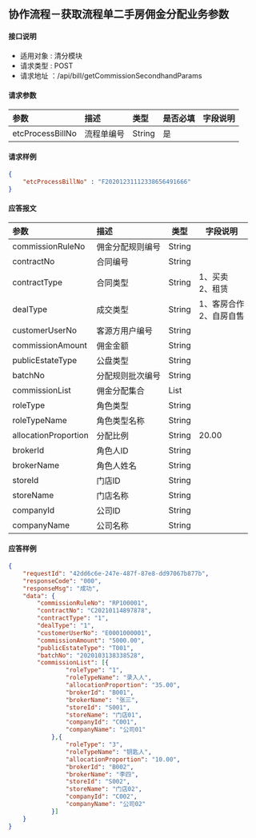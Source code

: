 ## 协作流程－获取流程单二手房佣金分配业务参数

#### 接口说明
* 适用对象 : 清分模块
* 请求类型 : POST
* 请求地址 ：/api/bill/getCommissionSecondhandParams

#### 请求参数

| 参数 | 描述 | 类型 | 是否必填 | 字段说明 |
|:----|:-----|:----|:-----|:----|
| etcProcessBillNo | 流程单编号 | String | 是 |  |

#### 请求样例
```json
{
    "etcProcessBillNo" : "F20201231112338656491666"
}
```

#### 应答报文
| 参数 | 描述 | 类型 | 字段说明 |
| :---- | :----- | ----- | ----- |
| commissionRuleNo | 佣金分配规则编号 | String |  |
| contractNo | 合同编号 | String |  |
| contractType | 合同类型 | String | 1、买卖<br/>2、租赁 |
| dealType | 成交类型 | String | 1、客房合作<br/>2、自房自售 |
| customerUserNo | 客源方用户编号 | String |  |
| commissionAmount | 佣金金额 | String |  |
| publicEstateType | 公盘类型 | String |  |
| batchNo | 分配规则批次编号 | String |  |
| commissionList | 佣金分配集合 | List |  |
| roleType | 角色类型 | String |  |
| roleTypeName | 角色类型名称 | String |  |
| allocationProportion | 分配比例 | String | 20.00 |
| brokerId | 角色人ID | String |  |
| brokerName | 角色人姓名 | String |  |
| storeId | 门店ID | String |  |
| storeName | 门店名称 | String |  |
| companyId | 公司ID | String |  |
| companyName | 公司名称 | String |  |

#### 应答样例
```json
{
    "requestId": "42dd6c6e-247e-487f-87e8-dd97067b877b",
    "responseCode": "000",
    "responseMsg": "成功",
    "data": {
        "commissionRuleNo": "RP100001",
        "contractNo": "C20210114897878",
        "contractType": "1",
        "dealType": "1",
        "customerUserNo": "E0001000001",
        "commissionAmount": "5000.00",
        "publicEstateType": "T001",
        "batchNo": "2020103138338528",
        "commissionList": [{
        		"roleType": "1",
        		"roleTypeName": "录入人",
        		"allocationProportion": "35.00",
        		"brokerId": "B001",
        		"brokerName": "张三",
        		"storeId": "S001",
        		"storeName": "门店01",
        		"companyId": "C001",
        		"companyName": "公司01"
        	},{
        		"roleType": "3",
        		"roleTypeName": "钥匙人",
        		"allocationProportion": "10.00",
        		"brokerId": "B002",
        		"brokerName": "李四",
        		"storeId": "S002",
        		"storeName": "门店02",
        		"companyId": "C002",
        		"companyName": "公司02"
        	}]
    }
}
```